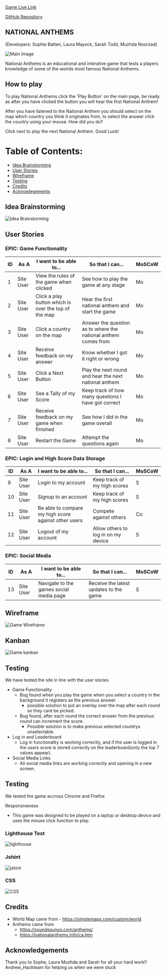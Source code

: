 [Game Live Link](https://anthem-game.herokuapp.com/)

[GitHub Repository](https://github.com/users/sophiebatten123/projects/2/views/1)

## NATIONAL ANTHEMS

(Developers: Sophie Batten, Laura Mayock, Sarah Todd, Muzhda Noorzad)

![Main Image](static/images/map.png)

National Anthems is an educational and interative game that tests a players knowledge of some of the worlds most famous National Anthems.

## How to play

To play National Anthems click the 'Play Button' on the main page, be ready as after you have clicked the button you will hear the first National Anthem! 

After you have listened to the National Anthem you should select on the map which country you think it originates from, to select the answer click the country using your mouse. How did you do?

Click next to play the next National Anthem. Good Luck!

# Table of Contents:

- [Idea Brainstorming](#idea-brainstorming)
- [User Stories](#user-stories)
- [Wireframe](#wireframe)
- [Testing](#testing)
- [Credits](#credits)
- [Acknowlegements](#Acknowlegements)


## Idea Brainstorming

![Idea Brainstorming](static/images/ideas-brainstorm.png)

## User Stories

### EPIC: Game Functionality

| ID | As A |I want to be able to...|So that I can...|MoSCoW|
|----|------|-----------------------|----------------|------|
|1| Site User | View the rules of the game when clicked | See how to play the game at any stage | Mo |
|2| Site User | Click a play button which is over the top of the map | Hear the first national anthem and start the game | Mo |
|3| Site User | Click a country on the map | Answer the question as to where the national anthem comes from | Mo |
|4| Site User | Receive feedback on my answer | Know whether I got it right or wrong | Mo |
|5| Site User | Click a Next Button | Play the next round and hear the next national anthem | Mo |
|6| Site User | See a Tally of my Score | Keep track of how many questions I have got correct | Mo |
|7| Site User | Receive feedback on my game when finished | See how I did in the game overall | Mo |
|8| Site User | Restart the Game | Attempt the questions again | Mo |

### EPIC: Login and High Score Data Storage

| ID | As A |I want to be able to...|So that I can...|MoSCoW|
|----|------|-----------------------|----------------|------|
|9| Site User | Login to my account | Keep track of my high scores | S |
|10| Site User | Signup to an account | Keep track of my high scores | S |
|11| Site User | Be able to compare my high score against other users | Compete against others | Co |
|12| Site User | Logout of my account | Allow others to log in on my device | S |

### EPIC: Social Media

| ID | As A |I want to be able to...|So that I can...|MoSCoW|
|----|------|-----------------------|----------------|------|
|13| Site User | Navigate to the games social media page | Receive the latest updates to the game | S |

## Wireframe

![Game Wireframe](static/images/wireframe.png)

## Kanban

![Game kanban](static/images/kanban.png)

## Testing

We have tested the site in line with the user stories
- Game Functionality 
    - Bug found when you play the game when you select a country in the background it registers as the previous answer.   
        - possible solution to put an overlay over the map after each round so they cant be picked.
    - Bug found, after each round the correct answer from the previous round can increment the score.
        - Possible solution is to make previous selected countrys unselectable.
- Log in and Leaderboard
    - Log in functionality is working correctly, and if the user is logged in the users score is stored correctly on the leaderboard(only the top 7 values appear).
- Social Media Links
    - All social media links are working correctly and opening in a new screen.

## Testing

We tested the game accross Chrome and Firefox

Responsiveness
- This game was designed to be played on a laptop or desktop device and uses the mouse click function to play.

### Lighthouse Test
![lighthouse](static/images/lighthouse-na.png)

### Jshint 
![jshint](static/images/jshint.png)

### CSS
![CSS](static/images/css-validator.png)


## Credits

- World Map came from - https://simplemaps.com/custom/world
- Anthems came from
    - https://soundspunos.com/anthems/
    - https://nationalanthems.info/ca.htm

## Acknowledgements

Thank you to 
Sophe, Laura Muzhda and Sarah for all your hard work!!
Andrew_Hackteam for helping us when we were stuck